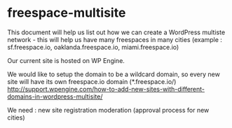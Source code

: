 freespace-multisite
===================

This document will help us list out how we can create a WordPress multiste network - this will help us have many freespaces in many cities 
(example : sf.freespace.io, oaklanda.freespace.io, miami.freespace.io)

Our current site is hosted on WP Engine.

We would like to setup the domain to be a wildcard domain, so every new site will have its own freespace.io domain (*.freespace.io/)
http://support.wpengine.com/how-to-add-new-sites-with-different-domains-in-wordpress-multisite/

We need :
new site registration
moderation (approval process for new cities)
